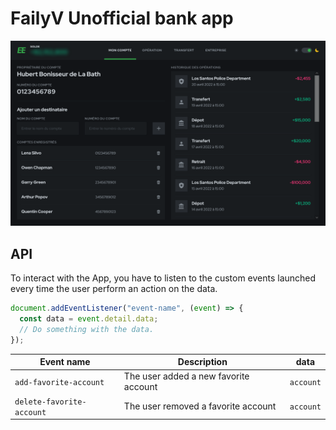 # FailyV Unofficial bank app

![Project screenshot](/docs/preview.png)

## API

To interact with the App, you have to listen to the custom events launched every time
the user perform an action on the data.

```javascript
document.addEventListener("event-name", (event) => {
  const data = event.detail.data;
  // Do something with the data.
});
```

| Event name                | Description                           | data      |
|---------------------------|---------------------------------------|-----------|
| `add-favorite-account`    | The user added a new favorite account | `account` |
| `delete-favorite-account` | The user removed a favorite account   | `account` |